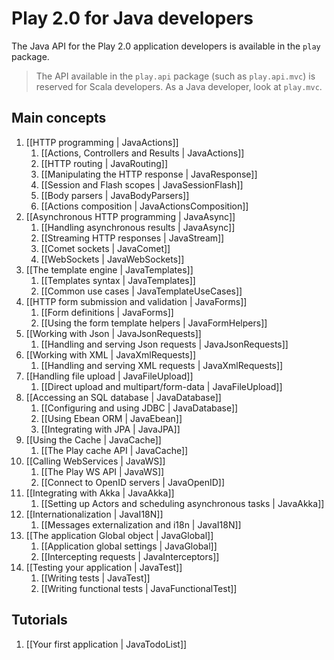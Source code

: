 # Play 2.0 for Java developers

The Java API for the Play 2.0 application developers is available in the `play` package. 

> The API available in the `play.api` package (such as `play.api.mvc`) is reserved for Scala developers. As a Java developer, look at `play.mvc`.

## Main concepts

1. [[HTTP programming | JavaActions]]
    1. [[Actions, Controllers and Results | JavaActions]]
    1. [[HTTP routing | JavaRouting]]
    1. [[Manipulating the HTTP response | JavaResponse]]
    1. [[Session and Flash scopes | JavaSessionFlash]]
    1. [[Body parsers | JavaBodyParsers]]
    1. [[Actions composition | JavaActionsComposition]]
1. [[Asynchronous HTTP programming | JavaAsync]]
    1. [[Handling asynchronous results | JavaAsync]]
    1. [[Streaming HTTP responses | JavaStream]]
    1. [[Comet sockets | JavaComet]]
    1. [[WebSockets | JavaWebSockets]]
1. [[The template engine | JavaTemplates]]
    1. [[Templates syntax | JavaTemplates]]
    1. [[Common use cases | JavaTemplateUseCases]]
1. [[HTTP form submission and validation | JavaForms]]
    1. [[Form definitions | JavaForms]]
    1. [[Using the form template helpers | JavaFormHelpers]]
1. [[Working with Json | JavaJsonRequests]]
    1. [[Handling and serving Json requests | JavaJsonRequests]]
1. [[Working with XML | JavaXmlRequests]]
    1. [[Handling and serving XML requests | JavaXmlRequests]]
1. [[Handling file upload | JavaFileUpload]]
    1. [[Direct upload and multipart/form-data | JavaFileUpload]]
1. [[Accessing an SQL database | JavaDatabase]]
    1. [[Configuring and using JDBC | JavaDatabase]]
    1. [[Using Ebean ORM | JavaEbean]]
    1. [[Integrating with JPA | JavaJPA]]
1. [[Using the Cache | JavaCache]]
    1. [[The Play cache API | JavaCache]]
1. [[Calling WebServices | JavaWS]]
    1. [[The Play WS API  | JavaWS]]
    1. [[Connect to OpenID servers | JavaOpenID]]
1. [[Integrating with Akka | JavaAkka]]
    1. [[Setting up Actors and scheduling asynchronous tasks | JavaAkka]]
1. [[Internationalization | JavaI18N]]
    1. [[Messages externalization and i18n | JavaI18N]]
1. [[The application Global object | JavaGlobal]]
    1. [[Application global settings | JavaGlobal]]
    1. [[Intercepting requests | JavaInterceptors]]
1. [[Testing your application | JavaTest]]
    1. [[Writing tests | JavaTest]]
    1. [[Writing functional tests | JavaFunctionalTest]]

## Tutorials

1. [[Your first application | JavaTodoList]]
